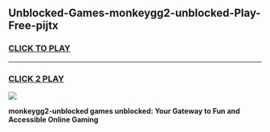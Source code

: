 
## Unblocked-Games-monkeygg2-unblocked-Play-Free-pijtx
<h3>
<a href="https://premium76.site?title=monkeygg2-unblocked&ref=23A">CLICK TO PLAY</a></h3>
<hr>

<h3>
<a href="https://premium76.site?title=monkeygg2-unblocked&ref=23A">CLICK 2 PLAY</a>
  
</h3>

<a href="https://premium76.site?title=monkeygg2-unblocked&ref=23A"><img src="https://clearcache.store/games.png"></a>


**monkeygg2-unblocked games unblocked: Your Gateway to Fun and Accessible Online Gaming**
